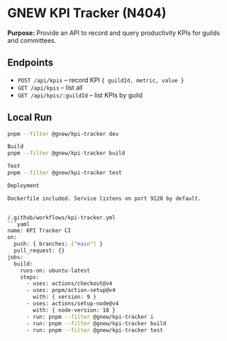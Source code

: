 
# GNEW KPI Tracker (N404)

**Purpose:** Provide an API to record and query productivity KPIs for guilds and committees.

## Endpoints
- `POST /api/kpis` – record KPI `{ guildId, metric, value }`
- `GET /api/kpis` – list all
- `GET /api/kpis/:guildId` – list KPIs by guild

## Local Run
```bash
pnpm --filter @gnew/kpi-tracker dev

Build
pnpm --filter @gnew/kpi-tracker build

Test
pnpm --filter @gnew/kpi-tracker test

Deployment

Dockerfile included. Service listens on port 9120 by default.


/.github/workflows/kpi-tracker.yml
```yaml
name: KPI Tracker CI
on:
  push: { branches: ["main"] }
  pull_request: {}
jobs:
  build:
    runs-on: ubuntu-latest
    steps:
      - uses: actions/checkout@v4
      - uses: pnpm/action-setup@v4
        with: { version: 9 }
      - uses: actions/setup-node@v4
        with: { node-version: 18 }
      - run: pnpm --filter @gnew/kpi-tracker i
      - run: pnpm --filter @gnew/kpi-tracker build
      - run: pnpm --filter @gnew/kpi-tracker test


